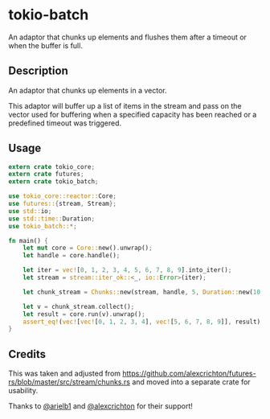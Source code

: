 # tokio-batch

An adaptor that chunks up elements and flushes them after a timeout or when the buffer is full.

## Description

An adaptor that chunks up elements in a vector.

This adaptor will buffer up a list of items in the stream and pass on the
vector used for buffering when a specified capacity has been reached
or a predefined timeout was triggered.

## Usage

```rust
extern crate tokio_core;
extern crate futures;
extern crate tokio_batch;

use tokio_core::reactor::Core;
use futures::{stream, Stream};
use std::io;
use std::time::Duration;
use tokio_batch::*;

fn main() {
    let mut core = Core::new().unwrap();
    let handle = core.handle();

    let iter = vec![0, 1, 2, 3, 4, 5, 6, 7, 8, 9].into_iter();
    let stream = stream::iter_ok::<_, io::Error>(iter);

    let chunk_stream = Chunks::new(stream, handle, 5, Duration::new(10, 0));

    let v = chunk_stream.collect();
    let result = core.run(v).unwrap();
    assert_eq!(vec![vec![0, 1, 2, 3, 4], vec![5, 6, 7, 8, 9]], result);
}
```

## Credits

This was taken and adjusted from
https://github.com/alexcrichton/futures-rs/blob/master/src/stream/chunks.rs
and moved into a separate crate for usability.

Thanks to [@arielb1](https://github.com/arielb1) and [@alexcrichton](https://github.com/alexcrichton/) for their support!